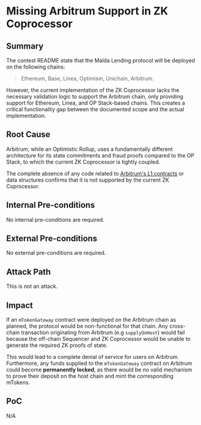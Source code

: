 # Missing Arbitrum Support in ZK Coprocessor

## Summary

The contest README state that the Malda Lending protocol will be deployed on the
following chains:

> Ethereum, Base, Linea, Optimism, Unichain, Arbitrum.

However, the current implementation of the ZK Coprocessor lacks the necessary
validation logic to support the Arbitrum chain, only providing support for
Ethereum, Linea, and OP Stack-based chains. This creates a critical
functionality gap between the documented scope and the actual implementation.

## Root Cause

Arbitrum, while an Optimistic Rollup, uses a fundamentally different
architecture for its state commitments and fraud proofs compared to the OP
Stack, to which the current ZK Coprocessor is tightly coupled.

The complete absence of any code related to
[Arbitrum's L1 contracts](https://github.com/sherlock-audit/2025-07-malda/blob/main/malda-zk-coprocessor/malda_utils/src/constants.rs)
or data structures confirms that it is not supported by the current ZK
Coprocessor.

## Internal Pre-conditions

No internal pre-conditions are required.

## External Pre-conditions

No external pre-conditions are required.

## Attack Path

This is not an attack.

## Impact

If an `mTokenGateway` contract were deployed on the Arbitrum chain as planned,
the protocol would be non-functional for that chain. Any cross-chain transaction
originating from Arbitrum (e.g `supplyOnHost`) would fail because the off-chain
Sequencer and ZK Coprocessor would be unable to generate the required ZK proofs
of state.

This would lead to a complete denial of service for users on Arbitrum.
Furthermore, any funds supplied to the `mTokenGateway` contract on Arbitrum
could become **permanently locked**, as there would be no valid mechanism to
prove their deposit on the host chain and mint the corresponding mTokens.

## PoC

N/A
